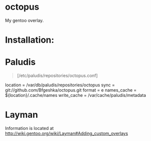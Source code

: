 octopus
=======
My gentoo overlay.

Installation:
=======
# Paludis
>[/etc/paludis/repositories/octopus.conf]

location = /var/db/paludis/repositories/octopus
sync = git://github.com/Bfgeshka/octopus.git
format = e
names_cache = ${location}/.cache/names
write_cache = /var/cache/paludis/metadata

# Layman
Information is located at http://wiki.gentoo.org/wiki/Layman#Adding_custom_overlays
